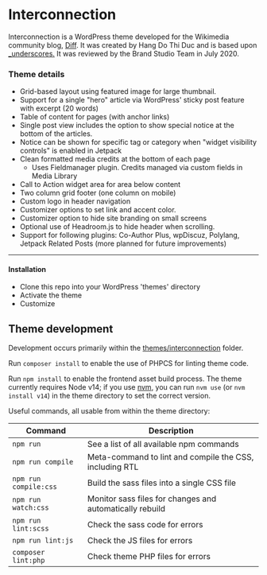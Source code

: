 # Interconnection

Interconnection is a WordPress theme developed for the Wikimedia community blog, [Diff](https://diff.wikimedia.org). It was created by Hang Do Thi Duc and is based upon [_underscores.](https://underscores.me/) It was reviewed by the Brand Studio Team in July 2020. 

### Theme details
* Grid-based layout using featured image for large thumbnail.
* Support for a single "hero" article via WordPress' sticky post feature with excerpt (20 words)
* Table of content for pages (with anchor links)
* Single post view includes the option to show special notice at the bottom of the articles. 
 * Notice can be shown for specific tag or category when "widget visibility controls" is enabled in Jetpack
* Clean formatted media credits at the bottom of each page
  * Uses Fieldmanager plugin. Credits managed via custom fields in Media Library
* Call to Action widget area for area below content
* Two column grid footer (one column on mobile)
* Custom logo in header navigation
* Customizer options to set link and accent color. 
* Customizer option to hide site branding on small screens
* Optional use of Headroom.js to hide header when scrolling. 
* Support for following plugins: Co-Author Plus, wpDiscuz, Polylang, Jetpack Related Posts (more planned for future improvements)

---------------
#### Installation
* Clone this repo into your WordPress 'themes' directory
* Activate the theme
* Customize

## Theme development
Development occurs primarily within the [themes/interconnection](themes/interconnection/) folder.

Run `composer install` to enable the use of PHPCS for linting theme code.

Run `npm install` to enable the frontend asset build process. The theme currently requires Node v14; if you use [nvm](https://github.com/nvm-sh/nvm), you can run `nvm use` (or `nvm install v14`) in the theme directory to set the correct version.

Useful commands, all usable from within the theme directory:

 Command                   | Description
-------------------------- | --------------------------------------------------------
`npm run`                  | See a list of all available npm commands
`npm run compile`          | Meta-command to lint and compile the CSS, including RTL
`npm run compile:css`      | Build the sass files into a single CSS file
`npm run watch:css`        | Monitor sass files for changes and automatically rebuild
`npm run lint:scss`        | Check the sass code for errors
`npm run lint:js`          | Check the JS files for errors
`composer lint:php`        | Check theme PHP files for errors

